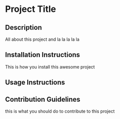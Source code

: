 
# Project Title

## Description
All about this project and la la la la la

## Installation Instructions
This is how you install this awesome project

## Usage Instructions


## Contribution Guidelines
this is what you should do to contribute to this project

